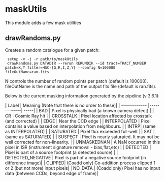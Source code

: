 # maskUtils

This module adds a few mask utilities

## drawRandoms.py

Creates a random catalogue for a given patch:
```
 setup -v -j -r path/to/maskUtils
 drawRandoms.py DATADIR --rerun RERUNDIR --id tract=TRACT_NUMBER patch=X,Y filter=HSC-{G,R,I,Z,Y} --config N=100000  fileOutName=ran.fits
```

N controls the number of random points per patch (default is 100000).
fileOutName is the name and path of the output fits file (default is ran.fits).

Below is the current masking information generated by the pipeline (v 3.6.1):

| Label |	Meaning (Note that there is no order to these)|
| ------------- |-------------| -----|
| BAD	| Pixel is physically bad (a known camera defect) |
| CR |	Cosmic Ray hit  |
| CROSSTALK	| Pixel location affected by crosstalk (and corrected)  |
| EDGE   | Near the CCD edge  |
| INTERPOLATED	| Pixel contains a value based on interpolation from neighbours.  |
| INTRP| 	(same as INTERPOLATED)  |
| SATURATED	| Pixel flux exceeded full-well  |
| SAT	| (same as SATURATED)  |
| SUSPECT	| Pixel is nearly saturated. It may not be well corrected for non-linearity.  |
| UNMASKEDNAN	| A NaN occurred in this pixel in ISR (instrument signature removal - bias,flat,etc) |
| DETECTED	| Pixel is part of a source footprint (a detected source) |
| DETECTED\_NEGATIVE	 | Pixel is part of a negative source footprint (in difference image)|
| CLIPPED| 	(Coadd only) Co-addition process clipped 1 or 2 (but not more) input pixels|
| NO_DATA	| (Coadd only) Pixel has no input data (between CCDs, beyond edge of frame)|
